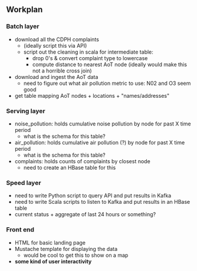 ## Workplan

### Batch layer
- download all the CDPH complaints
    - (ideally script this via API)
    - script out the cleaning in scala for intermediate table: 
        - drop 0's & convert complaint type to lowercase
        - compute distance to nearest AoT node (ideally would make this not a horrible cross join)
- download and ingest the AoT data
    - need to figure out what air pollution metric to use: N02 and O3 seem good
- get table mapping AoT nodes + locations + "names/addresses"

### Serving layer
- noise_pollution: holds cumulative noise pollution by node for past X time period
    - what is the schema for this table?
- air_pollution: holds cumulative air pollution (?) by node for past X time period
    - what is the schema for this table?
- complaints: holds counts of complaints by closest node
    - need to create an HBase table for this

### Speed layer
- need to write Python script to query API and put results in Kafka
- need to write Scala scripts to listen to Kafka and put results in an HBase table
- current status + aggregate of last 24 hours or something?

### Front end
- HTML for basic landing page
- Mustache template for displaying the data
    - would be cool to get this to show on a map
- **some kind of user interactivity**